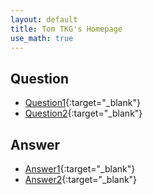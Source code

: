 ```yaml
---
layout: default
title: Tom TKG's Homepage
use_math: true
---
```


## Question
* [Question1](lecture/question1.html){:target="_blank"}
* [Question2](lecture/question2.html){:target="_blank"}

## Answer
* [Answer1](lecture/answer1.html){:target="_blank"}
* [Answer2](lecture/answer2.html){:target="_blank"}
